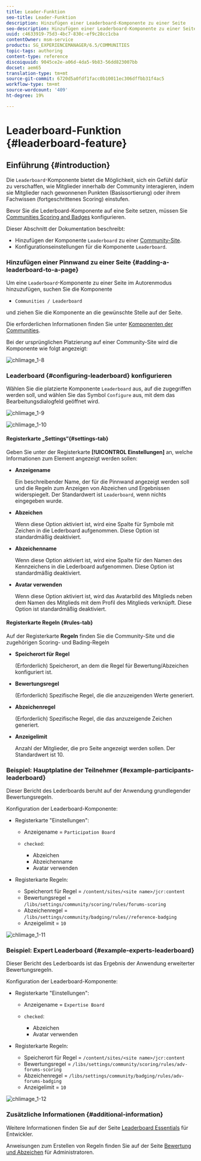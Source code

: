 ```yaml
---
title: Leader-Funktion
seo-title: Leader-Funktion
description: Hinzufügen einer Leaderboard-Komponente zu einer Seite
seo-description: Hinzufügen einer Leaderboard-Komponente zu einer Seite
uuid: c4633919-75d3-4bc7-830c-ef9c28cc1cba
contentOwner: msm-service
products: SG_EXPERIENCEMANAGER/6.5/COMMUNITIES
topic-tags: authoring
content-type: reference
discoiquuid: 9045ce2e-a06d-4da5-9b83-56dd823007bb
docset: aem65
translation-type: tm+mt
source-git-commit: 6720d5a0fdf1facc0b10011ec306dffbb31f4ac5
workflow-type: tm+mt
source-wordcount: '409'
ht-degree: 19%

---
```



# Leaderboard-Funktion {#leaderboard-feature}

## Einführung {#introduction}

Die `Leaderboard`-Komponente bietet die Möglichkeit, sich ein Gefühl dafür zu verschaffen, wie Mitglieder innerhalb der Community interagieren, indem sie Mitglieder nach gewonnenen Punkten (Basissortierung) oder ihrem Fachwissen (fortgeschrittenes Scoring) einstufen.

Bevor Sie die Lederboard-Komponente auf eine Seite setzen, müssen Sie [Communities Scoring and Badges](/help/communities/implementing-scoring.md) konfigurieren.

Dieser Abschnitt der Dokumentation beschreibt:

* Hinzufügen der Komponente `Leaderboard` zu einer [Community-Site](/help/communities/overview.md#community-sites).
* Konfigurationseinstellungen für die Komponente `Leaderboard`.

### Hinzufügen einer Pinnwand zu einer Seite {#adding-a-leaderboard-to-a-page}

Um eine `Leaderboard`-Komponente zu einer Seite im Autorenmodus hinzuzufügen, suchen Sie die Komponente

* `Communities / Leaderboard`

und ziehen Sie die Komponente an die gewünschte Stelle auf der Seite.

Die erforderlichen Informationen finden Sie unter [Komponenten der Communities](/help/communities/basics.md).

Bei der ursprünglichen Platzierung auf einer Community-Site wird die Komponente wie folgt angezeigt:

![chlimage_1-8](assets/chlimage_1-8.png)

### Leaderboard {#configuring-leaderboard} konfigurieren

Wählen Sie die platzierte Komponente `Leaderboard` aus, auf die zugegriffen werden soll, und wählen Sie das Symbol `Configure` aus, mit dem das Bearbeitungsdialogfeld geöffnet wird.

![chlimage_1-9](assets/chlimage_1-9.png)

![chlimage_1-10](assets/chlimage_1-10.png)

#### Registerkarte „Settings“{#settings-tab}

Geben Sie unter der Registerkarte **[!UICONTROL Einstellungen]** an, welche Informationen zum Element angezeigt werden sollen:

* **Anzeigename**

   Ein beschreibender Name, der für die Pinnwand angezeigt werden soll und die Regeln zum Anzeigen von Abzeichen und Ergebnissen widerspiegelt.
Der Standardwert ist `Leaderboard`, wenn nichts eingegeben wurde.

* **Abzeichen**

   Wenn diese Option aktiviert ist, wird eine Spalte für Symbole mit Zeichen in die Lederboard aufgenommen.
Diese Option ist standardmäßig deaktiviert.

* **Abzeichenname**

   Wenn diese Option aktiviert ist, wird eine Spalte für den Namen des Kennzeichens in die Lederboard aufgenommen.
Diese Option ist standardmäßig deaktiviert.

* **Avatar verwenden**

   Wenn diese Option aktiviert ist, wird das Avatarbild des Mitglieds neben dem Namen des Mitglieds mit dem Profil des Mitglieds verknüpft.
Diese Option ist standardmäßig deaktiviert.

#### Registerkarte Regeln {#rules-tab}

Auf der Registerkarte **Regeln** finden Sie die Community-Site und die zugehörigen Scoring- und Bading-Regeln

* **Speicherort für Regel**

   (Erforderlich) Speicherort, an dem die Regel für Bewertung/Abzeichen konfiguriert ist.

* **Bewertungsregel**

   (Erforderlich) Spezifische Regel, die die anzuzeigenden Werte generiert.

* **Abzeichenregel**

   (Erforderlich) Spezifische Regel, die das anzuzeigende Zeichen generiert.

* **Anzeigelimit**

   Anzahl der Mitglieder, die pro Seite angezeigt werden sollen. Der Standardwert ist 10.

### Beispiel: Hauptplatine der Teilnehmer {#example-participants-leaderboard}

Dieser Bericht des Lederboards beruht auf der Anwendung grundlegender Bewertungsregeln.

Konfiguration der Leaderboard-Komponente:

* Registerkarte &quot;Einstellungen&quot;:

   * Anzeigename = `Participation Board`
   * `checked`:

      * Abzeichen
      * Abzeichenname
      * Avatar verwenden

* Registerkarte Regeln:

   * Speicherort für Regel = `/content/sites/<site name>/jcr:content`
   * Bewertungsregel = `/libs/settings/community/scoring/rules/forums-scoring`
   * Abzeichenregel = `/libs/settings/community/badging/rules//reference-badging`
   * Anzeigelimit = `10`

![chlimage_1-11](assets/chlimage_1-11.png)

### Beispiel: Expert Leaderboard {#example-experts-leaderboard}

Dieser Bericht des Lederboards ist das Ergebnis der Anwendung erweiterter Bewertungsregeln.

Konfiguration der Leaderboard-Komponente:

* Registerkarte &quot;Einstellungen&quot;:

   * Anzeigename = `Expertise Board`
   * `checked`:

      * Abzeichen
      * Avatar verwenden

* Registerkarte Regeln:

   * Speicherort für Regel = `/content/sites/<site name>/jcr:content`
   * Bewertungsregel = `/libs/settings/community/scoring/rules/adv-forums-scoring`
   * Abzeichenregel = `/libs/settings/community/badging/rules/adv-forums-badging`
   * Anzeigelimit = `10`

![chlimage_1-12](assets/chlimage_1-12.png)

### Zusätzliche Informationen {#additional-information}

Weitere Informationen finden Sie auf der Seite [Leaderboard Essentials](/help/communities/leaderboard.md) für Entwickler.

Anweisungen zum Erstellen von Regeln finden Sie auf der Seite [Bewertung und Abzeichen](/help/communities/implementing-scoring.md) für Administratoren.
